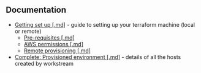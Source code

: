 Documentation
-------------

* [Getting set up [.md]](/docs/getting_set_up.md) - guide to setting up your terraform machine (local or remote)
    * [Pre-requisites [.md]](/docs/pre_requisites.md)
    * [AWS permissions [.md]](/docs/aws_permissions.md)
    * [Remote provisioning [.md]](/docs/remote_provisioning.md)
* [Complete: Provisioned environment [.md]](/docs/provisioned_environment.md) - details of all the hosts created by workstream
